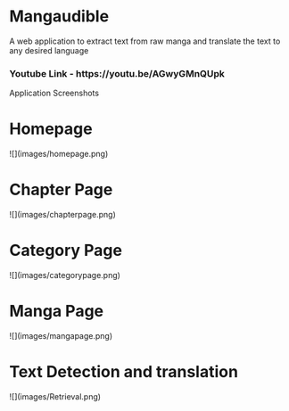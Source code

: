 # Mangaudible
A web application to extract text from raw manga and translate the text to any desired language

<h3> Youtube Link - https://youtu.be/AGwyGMnQUpk  </h3>
Application Screenshots
<br>
<h1> Homepage </h1>
![](images/homepage.png)
<br>
<h1>Chapter Page </h1>
![](images/chapterpage.png)
<br>
<h1>Category Page </h1>
![](images/categorypage.png)
<br>
<h1> Manga Page </h1>
![](images/mangapage.png)
<br>
<h1> Text Detection and translation</h1>
![](images/Retrieval.png)
 
